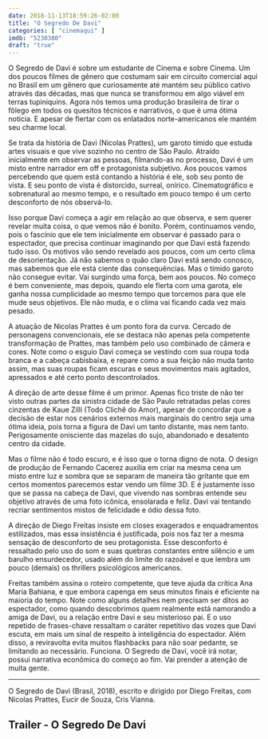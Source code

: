 ```yaml
---
date: 2018-11-13T18:59:26-02:00
title: "O Segredo De Davi"
categories: [ "cinemaqui" ]
imdb: "5230380"
draft: "true"
---
```

O Segredo de Davi é sobre um estudante de Cinema e sobre Cinema. Um dos poucos filmes de gênero que costumam sair em circuito comercial aqui no Brasil em um gênero que curiosamente até mantém seu público cativo através das décadas, mas que nunca se transformou em algo viável em terras tupiniquins. Agora nós temos uma produção brasileira de tirar o fôlego em todos os quesitos técnicos e narrativos, o que é uma ótima notícia. E apesar de flertar com os enlatados norte-americanos ele mantém seu charme local.

Se trata da história de Davi (Nicolas Prattes), um garoto tímido que estuda artes visuais e que vive sozinho no centro de São Paulo. Atraído inicialmente em observar as pessoas, filmando-as no processo, Davi é um misto entre narrador em off e protagonista subjetivo. Aos poucos vamos percebendo que quem está contando a história é ele, sob seu ponto de vista. E seu ponto de vista é distorcido, surreal, onírico. Cinematográfico e sobrenatural ao mesmo tempo, e o resultado em pouco tempo é um certo desconforto de nós observá-lo.

Isso porque Davi começa a agir em relação ao que observa, e sem querer revelar muita coisa, o que vemos não é bonito. Porém, continuamos vendo, pois o fascínio que ele tem inicialmente em observar é passado para o espectador, que precisa continuar imaginando por que Davi está fazendo tudo isso. Os motivos vão sendo revelado aos poucos, com um certo clima de desorientação. Já não sabemos o quão claro Davi está sendo conosco, mas sabemos que ele está ciente das consequências. Mas o tímido garoto não consegue evitar. Vai surgindo uma força, bem aos poucos. No começo é bem conveniente, mas depois, quando ele flerta com uma garota, ele ganha nossa cumplicidade ao mesmo tempo que torcemos para que ele mude seus objetivos. Ele não muda, e o clima vai ficando cada vez mais pesado.

A atuação de Nicolas Prattes é um ponto fora da curva. Cercado de personagens convencionais, ele se destaca não apenas pela competente transformação de Prattes, mas também pelo uso combinado de câmera e cores. Note como o esguio Davi começa se vestindo com sua roupa toda branca e a cabeça cabisbaixa, e repare como a sua feição não muda tanto assim, mas suas roupas ficam escuras e seus movimentos mais agitados, apressados e até certo ponto descontrolados.

A direção de arte desse filme é um primor. Apenas fico triste de não ter visto outras partes da sinistra cidade de São Paulo retratadas pelas cores cinzentas de Kaue Zilli (Todo Clichê do Amor), apesar de concordar que a decisão de estar nos cenários externos mais marginais do centro seja uma ótima ideia, pois torna a figura de Davi um tanto distante, mas nem tanto. Perigosamente onisciente das mazelas do sujo, abandonado e desatento centro da cidade.

Mas o filme não é todo escuro, e é isso que o torna digno de nota. O design de produção de Fernando Cacerez auxilia em criar na mesma cena um misto entre luz e sombra que se separam de maneira tão gritante que em certos momentos parecemos estar vendo um filme 3D. E é justamente isso que se passa na cabeça de Davi, que vivendo nas sombras entende seu objetivo através de uma foto icônica, ensolarada e feliz. Davi vai tentando recriar sentimentos mistos de felicidade e ódio dessa foto.

A direção de Diego Freitas insiste em closes exagerados e enquadramentos estilizados, mas essa insistência é justificada, pois nos faz ter a mesma sensação de desconforto de seu protagonista. Esse desconforto é ressaltado pelo uso do som e suas quebras constantes entre silêncio e um barulho ensurdecedor, usado além do limite do razoável e que lembra um pouco (demais) os thrillers psicológicos americanos.

Freitas também assina o roteiro competente, que teve ajuda da crítica Ana Maria Bahiana, e que embora capenga em seus minutos finais é eficiente na maioria do tempo. Note como alguns detalhes nem precisam ser ditos ao espectador, como quando descobrimos quem realmente está namorando a amiga de Davi, ou a relação entre Davi e seu misterioso pai. E o uso repetido de frases-chave ressaltam o caráter repetitivo das vozes que Davi escuta, em mais um sinal de respeito à inteligência do espectador. Além disso, a reviravolta evita muitos flashbacks para não soar pedante, se limitando ao necessário. Funciona. O Segredo de Davi, você irá notar, possui narrativa econômica do começo ao fim. Vai prender a atenção de muita gente.

<hr>
O Segredo de Davi (Brasil, 2018), escrito e dirigido por Diego Freitas, com Nicolas Prattes, Eucir de Souza, Cris Vianna.
</hr>

<h2>Trailer - O Segredo De Davi</h2>

